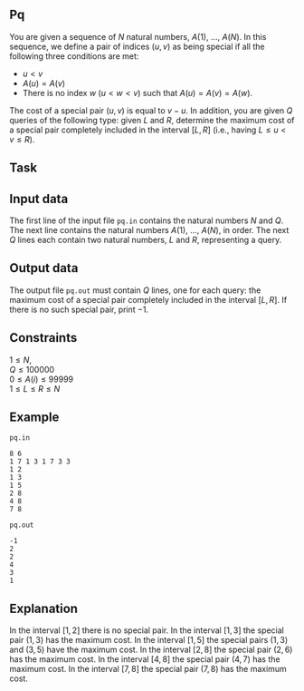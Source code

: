 ## Pq

You are given a sequence of $N$ natural numbers, $A(1)$, $\dots$, $A(N)$. In this sequence, we define a pair of indices $(u,v)$ as being special if all the following three conditions are met:
- $u < v$
- $A(u) = A(v)$
- There is no index $w$ $(u<w<v)$ such that $A(u)=A(v)=A(w)$. 

The cost of a special pair $(u,v)$ is equal to $v-u$. In addition, you are given $Q$ queries of the following type: given $L$ and $R$, determine the maximum cost of a special pair completely included in the interval $[L,R]$ (i.e., having $L \leq u < v \leq R$).

## Task

## Input data

The first line of the input file `pq.in` contains the natural numbers $N$ and $Q$. 
The next line contains the natural numbers $A(1)$, $\dots$, $A(N)$, in order. 
The next $Q$ lines each contain two natural numbers, $L$ and $R$, representing a query.

## Output data

The output file `pq.out` must contain $Q$ lines, one for each query: the maximum cost of a special pair completely included in the interval $[L,R]$. 
If there is no such special pair, print $-1$.

## Constraints

$1 \leq N$,  
$Q \leq 100000$  
$0 \leq A(i) \leq 99999$  
$1 \leq L \leq R \leq N$

## Example

`pq.in`  
```
8 6
1 7 1 3 1 7 3 3
1 2
1 3
1 5
2 8
4 8
7 8
```

`pq.out`  
```
-1
2
2
4
3
1
```

## Explanation

In the interval $[1,2]$ there is no special pair. 
In the interval $[1,3]$ the special pair $(1,3)$ has the maximum cost. 
In the interval $[1,5]$ the special pairs $(1,3)$ and $(3,5)$ have the maximum cost. 
In the interval $[2,8]$ the special pair $(2,6)$ has the maximum cost. 
In the interval $[4,8]$ the special pair $(4,7)$ has the maximum cost. 
In the interval $[7,8]$ the special pair $(7,8)$ has the maximum cost.